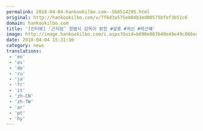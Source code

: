 ```yaml
---
permalink: 2018-04-04-hankookilbo.com--568514295.html
original: http://hankookilbo.com/v/7f6d3a575e804b3ed00575bfef3b51c6
domain: hankookilbo.com
title: '[인터뷰] ‘곤지암’ 정범식 감독이 밝힌 #샬롯 #귀신 #박근혜'
image: http://image.hankookilbo.com/i.aspx?Guid=b090e003b40e49e49c066ea7959a592a&Month=HKSports&size=980
date: 2018-04-04 15:31:16
category: news
translations: 
 - 'en'
 - 'es'
 - 'de'
 - 'ru'
 - 'ja'
 - 'fr'
 - 'it'
 - 'zh-CN'
 - 'zh-TW'
 - 'ar'
 - 'pt'
 - 'hy'
---
```


